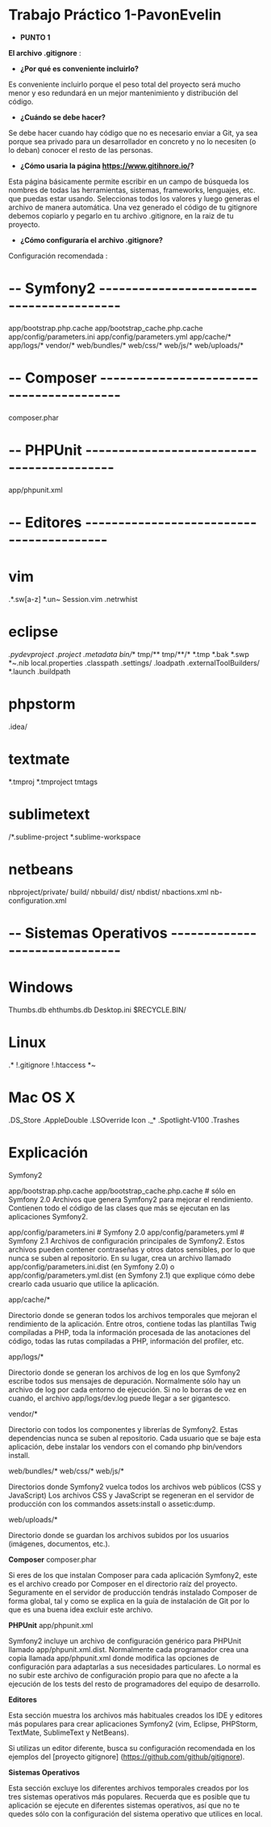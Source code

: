 # Trabajo Práctico 1-PavonEvelin
- **PUNTO 1**

**El archivo .gitignore** :

- **¿Por qué es conveniente incluirlo?**

Es conveniente incluirlo porque el peso total del proyecto será mucho menor y eso redundará en un mejor mantenimiento y distribución del código.

- **¿Cuándo se debe hacer?**

Se debe hacer cuando hay código que no es necesario enviar a Git, ya sea porque sea privado para un desarrollador en concreto y no lo necesiten (o lo deban) conocer el resto de las personas.

- **¿Cómo usaria la página https://www.gitihnore.io/?**

Esta página básicamente permite escribir en un campo de búsqueda los nombres de todas las herramientas, sistemas, frameworks, lenguajes, etc. que puedas estar usando. Seleccionas todos los valores y luego generas el archivo de manera automática. Una vez generado el código de tu gitignore debemos copiarlo y pegarlo en tu archivo .gitignore, en la raiz de tu proyecto.

- **¿Cómo configuraría el archivo .gitignore?**

Configuración recomendada :
# -- Symfony2 -----------------------------------------
app/bootstrap.php.cache
app/bootstrap_cache.php.cache
app/config/parameters.ini
app/config/parameters.yml
app/cache/*
app/logs/*
vendor/*
web/bundles/*
web/css/*
web/js/*
web/uploads/*
 
# -- Composer -----------------------------------------
composer.phar
 
# -- PHPUnit ------------------------------------------
app/phpunit.xml  
 
# -- Editores -----------------------------------------
# vim
.*.sw[a-z]
*.un~
Session.vim
.netrwhist
 
# eclipse
*.pydevproject
.project
.metadata
bin/**
tmp/**
tmp/**/*
*.tmp
*.bak
*.swp
*~.nib
local.properties
.classpath
.settings/
.loadpath
.externalToolBuilders/
*.launch
.buildpath
 
# phpstorm
.idea/
 
# textmate
*.tmproj
*.tmproject
tmtags
 
# sublimetext
/*.sublime-project
*.sublime-workspace
 
# netbeans
nbproject/private/
build/
nbbuild/
dist/
nbdist/
nbactions.xml
nb-configuration.xml
 
# -- Sistemas Operativos ------------------------------
# Windows
Thumbs.db
ehthumbs.db
Desktop.ini
$RECYCLE.BIN/
 
# Linux
.*
!.gitignore
!.htaccess
*~
 
# Mac OS X
.DS_Store
.AppleDouble
.LSOverride
Icon
._*
.Spotlight-V100
.Trashes


# Explicación

Symfony2

app/bootstrap.php.cache
app/bootstrap_cache.php.cache  # sólo en Symfony 2.0
Archivos que genera Symfony2 para mejorar el rendimiento. Contienen todo el código de las clases que más se ejecutan en las aplicaciones Symfony2.

app/config/parameters.ini      # Symfony 2.0
app/config/parameters.yml      # Symfony 2.1
Archivos de configuración principales de Symfony2. Estos archivos pueden contener contraseñas y otros datos sensibles, por lo que nunca se suben al repositorio. En su lugar, crea un archivo llamado app/config/parameters.ini.dist (en Symfony 2.0) o app/config/parameters.yml.dist (en Symfony 2.1) que explique cómo debe crearlo cada usuario que utilice la aplicación.

app/cache/*

Directorio donde se generan todos los archivos temporales que mejoran el rendimiento de la aplicación. Entre otros, contiene todas las plantillas Twig compiladas a PHP, toda la información procesada de las anotaciones del código, todas las rutas compiladas a PHP, información del profiler, etc.

app/logs/*

Directorio donde se generan los archivos de log en los que Symfony2 escribe todos sus mensajes de depuración. Normalmente sólo hay un archivo de log por cada entorno de ejecución. Si no lo borras de vez en cuando, el archivo app/logs/dev.log puede llegar a ser gigantesco.

vendor/*

Directorio con todos los componentes y librerías de Symfony2. Estas dependencias nunca se suben al repositorio. Cada usuario que se baje esta aplicación, debe instalar los vendors con el comando php bin/vendors install.

web/bundles/*
web/css/*
web/js/*

Directorios donde Symfony2 vuelca todos los archivos web públicos (CSS y JavaScript) Los archivos CSS y JavaScript se regeneran en el servidor de producción con los commandos assets:install o assetic:dump.

web/uploads/*

Directorio donde se guardan los archivos subidos por los usuarios (imágenes, documentos, etc.).

**Composer**
composer.phar

Si eres de los que instalan Composer para cada aplicación Symfony2, este es el archivo creado por Composer en el directorio raíz del proyecto. Seguramente en el servidor de producción tendrás instalado Composer de forma global, tal y como se explica en la guía de instalación de Git por lo que es una buena idea excluir este archivo.

**PHPUnit**
app/phpunit.xml

Symfony2 incluye un archivo de configuración genérico para PHPUnit llamado app/phpunit.xml.dist. Normalmente cada programador crea una copia llamada app/phpunit.xml donde modifica las opciones de configuración para adaptarlas a sus necesidades particulares. Lo normal es no subir este archivo de configuración propio para que no afecte a la ejecución de los tests del resto de programadores del equipo de desarrollo.

**Editores**

Esta sección muestra los archivos más habituales creados los IDE y editores más populares para crear aplicaciones Symfony2 (vim, Eclipse, PHPStorm, TextMate, SublimeText y NetBeans).

Si utilizas un editor diferente, busca su configuración recomendada en los ejemplos del [proyecto gitignore] (https://github.com/github/gitignore).

**Sistemas Operativos**

Esta sección excluye los diferentes archivos temporales creados por los tres sistemas operativos más populares. Recuerda que es posible que tu aplicación se ejecute en diferentes sistemas operativos, así que no te quedes sólo con la configuración del sistema operativo que utilices en local.
